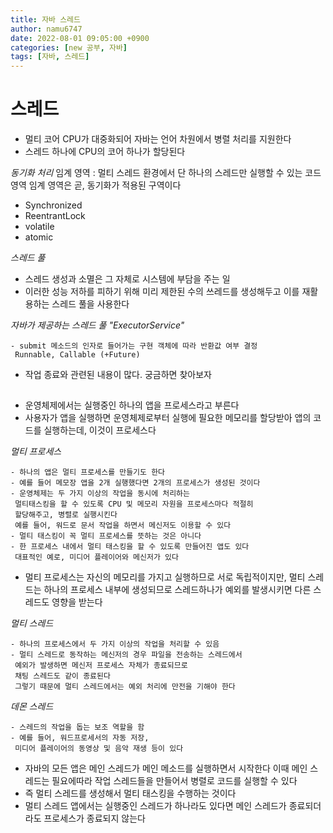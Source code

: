 ```yaml
---
title: 자바 스레드
author: namu6747
date: 2022-08-01 09:05:00 +0900
categories: [new 공부, 자바]
tags: [자바, 스레드]
---
```


# 스레드

- 멀티 코어 CPU가 대중화되어 자바는 언어 차원에서 병렬 처리를 지원한다
- 스레드 하나에 CPU의 코어 하나가 할당된다

*동기화 처리*
임계 영역 : 멀티 스레드 환경에서 단 하나의 스레드만 실행할 수 있는 코드 영역
임계 영역은 곧, 동기화가 적용된 구역이다
- Synchronized
- ReentrantLock
- volatile
- atomic

*스레드 풀*
- 스레드 생성과 소멸은 그 자체로 시스템에 부담을 주는 일
- 이러한 성능 저하를 피하기 위해 미리 제한된 수의 쓰레드를 생성해두고
 이를 재활용하는 스레드 풀을 사용한다

*자바가 제공하는 스레드 풀 "ExecutorService"*
```
- submit 메소드의 인자로 들어가는 구현 객체에 따라 반환값 여부 결정
 Runnable, Callable (+Future)
```
- 작업 종료와 관련된 내용이 많다. 궁금하면 찾아보자

## 
- 운영체제에서는 실행중인 하나의 앱을 프로세스라고 부른다
- 사용자가 앱을 실행하면 운영체제로부터 실행에 필요한 메모리를
 할당받아 앱의 코드를 실행하는데, 이것이 프로세스다

*멀티 프로세스*
```
- 하나의 앱은 멀티 프로세스를 만들기도 한다
- 예를 들어 메모장 앱을 2개 실행했다면 2개의 프로세스가 생성된 것이다
- 운영체제는 두 가지 이상의 작업을 동시에 처리하는 
 멀티태스킹을 할 수 있도록 CPU 및 메모리 자원을 프로세스마다 적절히
 할당해주고, 병렬로 실행시킨다
 예를 들어, 워드로 문서 작업을 하면서 메신저도 이용할 수 있다
- 멀티 태스킹이 꼭 멀티 프로세스를 뜻하는 것은 아니다
- 한 프로세스 내에서 멀티 태스킹을 할 수 있도록 만들어진 앱도 있다
 대표적인 예로, 미디어 플레이어와 메신저가 있다
```
- 멀티 프로세스는 자신의 메모리를 가지고 실행하므로 서로 독립적이지만,
 멀티 스레드는 하나의 프로세스 내부에 생성되므로 스레드하나가
 예외를 발생시키면 다른 스레드도 영향을 받는다

*멀티 스레드*
```
- 하나의 프로세스에서 두 가지 이상의 작업을 처리할 수 있음
- 멀티 스레드로 동작하는 메신저의 경우 파일을 전송하는 스레드에서
 예외가 발생하면 메신저 프로세스 자체가 종료되므로 
 채팅 스레드도 같이 종료된다
 그렇기 때문에 멀티 스레드에서는 예외 처리에 만전을 기해야 한다
```

*데몬 스레드*
```
- 스레드의 작업을 돕는 보조 역할을 함
- 예를 들어, 워드프로세서의 자동 저장,
 미디어 플레이어의 동영상 및 음악 재생 등이 있다
```

- 자바의 모든 앱은 메인 스레드가 메인 메소드를 실행하면서 시작한다
 이때 메인 스레드는 필요에따라 작업 스레드들을 만들어서
 병렬로 코드를 실행할 수 있다
- 즉 멀티 스레드를 생성해서 멀티 태스킹을 수행하는 것이다
- 멀티 스레드 앱에서는 실행중인 스레드가 하나라도 있다면
 메인 스레드가 종료되더라도 프로세스가 종료되지 않는다














